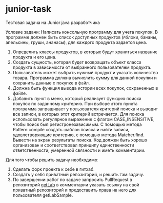 # junior-task
Тестовая задача на Junior java разработчика

Условие задачи:
Написать консольную программу для учета покупок. В программе должен быть список доступных продуктов (яблоки, бананы, апельсины, груши, ананасы), для каждого продукта задается цена.
1. Определить классы продуктов, в которых будут храниться название продукта и его цена. 
2. Создать сущность, которая будет возвращать объект класса продукта в зависимости от выбранного пользователем продукта.
3. Пользователь может выбрать нужный продукт и указать количество товара. Программа должна вычислить сумму для данной покупки и сохранить данные о покупке в файл. 
4. Должна быть функция вывода истории всех покупок, сохраненных в файле.
5. Добавить пункт в меню, который реализует функцию поиска покупок по заданному критерию. При выборе этого пункта программа запрашивает у пользователя критерий поиска и выводит все записи, в которых этот критерий встречается. Для поиска использовать регулярное выражение с флагом CASE_INSENSITIVE, чтобы поиск был регистронезависимым. С помощью метода Pattern.compile создать шаблон поиска и найти записи, удовлетворяющие критерию, с помощью метода Matcher.find. Вывести на экран результаты поиска.
Код должен быть хорошо организован и соответствовал принципу единственности ответственности, умеренной связности и иметь комментарии.

Для того чтобы решить задачу необходимо:
1. Cделать форк проекта к себе в гитхаб.
2. Создать у себя приватный репозиторий, и решить там задачу.
3. По завершении работ по задаче запросить PullRequest в репозиторий [getLab](https://github.com/getLabSample/junior-task) в комментарии указать ссылку на свой приватный репозиторий и предоставить права на него для пользователя getLabSample.
